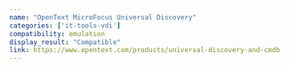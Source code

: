 ```yaml
---
name: "OpenText MicroFocus Universal Discovery"
categories: ['it-tools-vdi']
compatibility: emulation
display_result: "Compatible"
link: https://www.opentext.com/products/universal-discovery-and-cmdb
---
```

